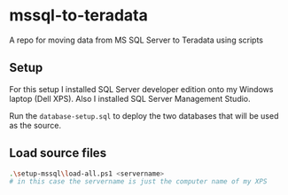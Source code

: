 # mssql-to-teradata
A repo for moving data from MS SQL Server to Teradata using scripts

## Setup

For this setup I installed SQL Server developer edition onto my Windows laptop (Dell XPS).
Also I installed SQL Server Management Studio.

Run the `database-setup.sql` to deploy the two databases that will be used as the source.

## Load source files

```sh
.\setup-mssql\load-all.ps1 <servername>
# in this case the servername is just the computer name of my XPS
```